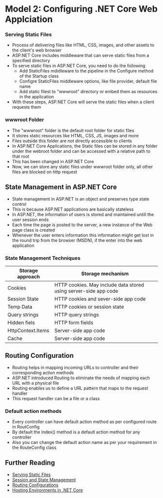 # Model 2: Configuring .NET Core Web Applciation

### Serving Static Files
- Process of delivering files like HTML, CSS, images, and other assets to the client's web browser
- ASP.NET Core includes middleware that can serve static files from a specified directory
- To serve static files in ASP.NET Core, you need to do the following
  - Add StaticFiles mdidleware to the pipeline in the Configure method of the Startup class
  - Configre StaticFiles middleware options, like file provider, default file name
  - Add static filest to "wwwroot" directory or embed them as resources in the application
- With these steps, ASP.NET Core will serve the static files when a client requests them

### wwwroot Folder
- The "wwwroot" folder is the default root folder for static files
- It stores static resources like HTML, CSS, JS, images and more
- Files outside this folder are not directly accessible to clients
- In ASP.NET Core Applications, the Static files can be stored in any folder under the webroot folder and can be accessed with a relative path to that root
- This has been changed in ASP.NET Core
- Now, we can store any static files under wwwroot folder only, all other files are blocked on http request

## State Management in ASP.NET Core
- State management in ASP.NET is an object and preserves type state control
- This is because ASP.NET applications are basically stateless
- In ASP.NET, the information of users is stored and maintained untill the user session ends
- Each time the page is posted to the server, a new instance of the Web page class is created
- Whenever the user enters information this information might get lost in the round trip from the browser (MSDN), if the enter into the web application

### State Management Techniques
| Storage approach | Storage mechanism |
| - | - |
| Cookies | HTTP cookies. May include data stored using server-side app code |
| Session State | HTTP cookies and sever-side app code |
| Temp Data | HTTP cookies or session state |
| Query strings | HTTP query strings |
| Hidden fiels | HTTP form fields |
| HttpContext.Items | Server-side app code |
| Cache | Server-side app code |

## Routing Configuration
- Routing helps in mapping incoming URLs to controller and their corresponding action methods
- ASP.NET introduced Routing to eliminate the needs of mapping each URL with a physical file
- Routing enables us to define a URL pattern that maps to the request handler
- This request handler can be a file or a class

### Default action methods
- Every controller can have default action method as per configured route in RoutConfig
- By default the Index() method is a defautl action method for any controller
- Also you can change the default action name as per your requirement in the RouteConfig class

## Further Reading
- [Serving Static Files](https://learn.microsoft.com/en-us/aspnet/core/fundamentals/static-files?view=aspnetcore-5.0)
- [Session and State Management](https://learn.microsoft.com/en-us/aspnet/core/fundamentals/app-state?view=aspnetcore-5.0)
- [Routing Configurations](https://learn.microsoft.com/en-us/aspnet/core/fundamentals/routing?view=aspnetcore-5.0)
- [Hosting Environments in .NET Core](https://learn.microsoft.com/en-us/aspnet/core/fundamentals/environments?view=aspnetcore-5.0)
